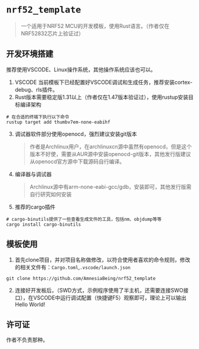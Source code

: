# `nrf52_template`

> 一个适用于NRF52 MCU的开发模板，使用Rust语言。（作者仅在NRF52832芯片上验证过）

## 开发环境搭建

推荐使用VSCODE、Linux操作系统，其他操作系统应该也可以。

1. VSCODE 当前模板下已经配置好VSCODE调试和生成任务，推荐安装cortex-debug、rls插件。
2. Rust版本需要稳定版1.31以上（作者仅在1.47版本验证过），使用rustup安装目标编译架构
```
# 在合适的终端下执行以下命令
rustup target add thumbv7em-none-eabihf
```
3. 调试器软件部分使用openocd，强烈建议安装git版本
    > 作者是Archlinux用户，在archlinuxcn源中虽然有openocd，但是这个版本不好使，需要从AUR源中安装openocd-git版本，其他发行版建议从openocd官方源中下载源码自行编译。
4. 编译器与调试器
    > Archlinux源中有arm-none-eabi-gcc/gdb，安装即可，其他发行版需自行研究如何安装
4. 推荐的cargo插件
```
# cargo-binutils提供了一些查看生成文件的工具，包括nm、objdump等等
cargo install cargo-binutils
```

## 模板使用

1. 首先clone项目，并对项目名称做修改，以符合使用者喜欢的命令规则，修改的相关文件有：`Cargo.toml`,`.vscode/launch.json`

```
git clone https://github.com/AmnesiaBeing/nrf52_template
```

2. 连接好开发板后，（SWD方式，示例程序使用了半主机，还需要连接SWO接口），在VSCODE中运行调试配置（快捷键F5）观察即可，理论上可以输出Hello World!

## 许可证

作者不负责那种。
